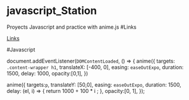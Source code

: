 # javascript_Station
Proyects Javascript  and practice with anime.js 
#Links

[Links](https://animejs.com/)

#Javascript

document.addEventListener(`DOMContentLoaded`, () => {
anime({
    targets: `.content-wrapper h1`,
    translateX: [-400, 0],
    easing: `easeOutExpo`,
    duration: 1500,
    delay: 1000,
    opacity:[0,1],
})

anime({
    targets:`p`,
    translateY: [50,0],
    easing: `easeOutExpo`,
    duration: 1500,
    delay: (el, i) => {
        return 1000 + 100 * i ;
    },
    opacity:[0, 1],
});
